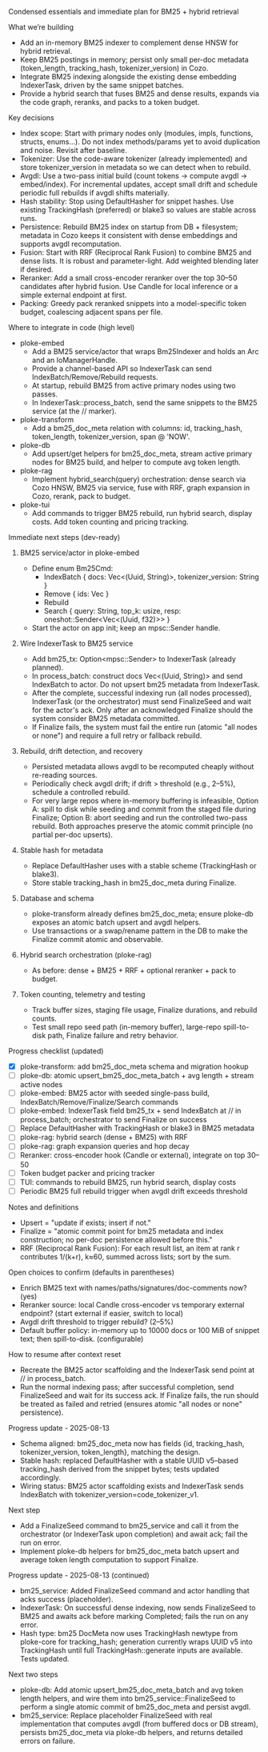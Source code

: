 Condensed essentials and immediate plan for BM25 + hybrid retrieval

What we’re building
- Add an in-memory BM25 indexer to complement dense HNSW for hybrid retrieval.
- Keep BM25 postings in memory; persist only small per-doc metadata (token_length, tracking_hash, tokenizer_version) in Cozo.
- Integrate BM25 indexing alongside the existing dense embedding IndexerTask, driven by the same snippet batches.
- Provide a hybrid search that fuses BM25 and dense results, expands via the code graph, reranks, and packs to a token budget.

Key decisions
- Index scope: Start with primary nodes only (modules, impls, functions, structs, enums…). Do not index methods/params yet to avoid duplication and noise. Revisit after baseline.
- Tokenizer: Use the code-aware tokenizer (already implemented) and store tokenizer_version in metadata so we can detect when to rebuild.
- Avgdl: Use a two-pass initial build (count tokens → compute avgdl → embed/index). For incremental updates, accept small drift and schedule periodic full rebuilds if avgdl shifts materially.
- Hash stability: Stop using DefaultHasher for snippet hashes. Use existing TrackingHash (preferred) or blake3 so values are stable across runs.
- Persistence: Rebuild BM25 index on startup from DB + filesystem; metadata in Cozo keeps it consistent with dense embeddings and supports avgdl recomputation.
- Fusion: Start with RRF (Reciprocal Rank Fusion) to combine BM25 and dense lists. It is robust and parameter-light. Add weighted blending later if desired.
- Reranker: Add a small cross-encoder reranker over the top 30–50 candidates after hybrid fusion. Use Candle for local inference or a simple external endpoint at first.
- Packing: Greedy pack reranked snippets into a model-specific token budget, coalescing adjacent spans per file.

Where to integrate in code (high level)
- ploke-embed
  - Add a BM25 service/actor that wraps Bm25Indexer and holds an Arc<Database> and an IoManagerHandle.
  - Provide a channel-based API so IndexerTask can send IndexBatch/Remove/Rebuild requests.
  - At startup, rebuild BM25 from active primary nodes using two passes.
  - In IndexerTask::process_batch, send the same snippets to the BM25 service (at the // marker).
- ploke-transform
  - Add a bm25_doc_meta relation with columns: id, tracking_hash, token_length, tokenizer_version, span @ 'NOW'.
- ploke-db
  - Add upsert/get helpers for bm25_doc_meta, stream active primary nodes for BM25 build, and helper to compute avg token length.
- ploke-rag
  - Implement hybrid_search(query) orchestration: dense search via Cozo HNSW, BM25 via service, fuse with RRF, graph expansion in Cozo, rerank, pack to budget.
- ploke-tui
  - Add commands to trigger BM25 rebuild, run hybrid search, display costs. Add token counting and pricing tracking.

Immediate next steps (dev-ready)
1) BM25 service/actor in ploke-embed
   - Define enum Bm25Cmd:
     - IndexBatch { docs: Vec<(Uuid, String)>, tokenizer_version: String }
     - Remove { ids: Vec<Uuid> }
     - Rebuild
     - Search { query: String, top_k: usize, resp: oneshot::Sender<Vec<(Uuid, f32)>> }
   - Start the actor on app init; keep an mpsc::Sender<Bm25Cmd> handle.

 2) Wire IndexerTask to BM25 service
    - Add bm25_tx: Option<mpsc::Sender<Bm25Cmd>> to IndexerTask (already planned).
    - In process_batch: construct docs Vec<(Uuid, String)> and send IndexBatch to
 actor. Do not upsert bm25 metadata from IndexerTask.
    - After the complete, successful indexing run (all nodes processed),
 IndexerTask (or the orchestrator) must send FinalizeSeed and wait for the actor's
 ack. Only after an acknowledged Finalize should the system consider BM25 metadata
 committed.
    - If Finalize fails, the system must fail the entire run (atomic "all nodes or
 none") and require a full retry or fallback rebuild.
 3) Rebuild, drift detection, and recovery
    - Persisted metadata allows avgdl to be recomputed cheaply without re-reading
 sources.
    - Periodically check avgdl drift; if drift > threshold (e.g., 2–5%), schedule
 a controlled rebuild.
    - For very large repos where in-memory buffering is infeasible, Option A:
 spill to disk while seeding and commit from the staged file during Finalize;
 Option B: abort seeding and run the controlled two-pass rebuild. Both approaches
 preserve the atomic commit principle (no partial per-doc upserts).
 4) Stable hash for metadata
    - Replace DefaultHasher uses with a stable scheme (TrackingHash or blake3).
    - Store stable tracking_hash in bm25_doc_meta during Finalize.
 5) Database and schema
    - ploke-transform already defines bm25_doc_meta; ensure ploke-db exposes an
 atomic batch upsert and avgdl helpers.
    - Use transactions or a swap/rename pattern in the DB to make the Finalize
 commit atomic and observable.
 6) Hybrid search orchestration (ploke-rag)
    - As before: dense + BM25 + RRF + optional reranker + pack to budget.
 7) Token counting, telemetry and testing
    - Track buffer sizes, staging file usage, Finalize durations, and rebuild
 counts.
    - Test small repo seed path (in-memory buffer), large-repo spill-to-disk path,
 Finalize failure and retry behavior.

 Progress checklist (updated)
 - [x] ploke-transform: add bm25_doc_meta schema and migration hookup
 - [ ] ploke-db: atomic upsert_bm25_doc_meta_batch + avg length + stream active
 nodes
 - [ ] ploke-embed: BM25 actor with seeded single-pass build,
 IndexBatch/Remove/Finalize/Search commands
 - [ ] ploke-embed: IndexerTask field bm25_tx + send IndexBatch at // in
 process_batch; orchestrator to send Finalize on success
 - [ ] Replace DefaultHasher with TrackingHash or blake3 in BM25 metadata
 - [ ] ploke-rag: hybrid search (dense + BM25) with RRF
 - [ ] ploke-rag: graph expansion queries and hop decay
 - [ ] Reranker: cross-encoder hook (Candle or external), integrate on top 30–50
 - [ ] Token budget packer and pricing tracker
 - [ ] TUI: commands to rebuild BM25, run hybrid search, display costs
 - [ ] Periodic BM25 full rebuild trigger when avgdl drift exceeds threshold

 Notes and definitions
 - Upsert = "update if exists; insert if not."
 - Finalize = "atomic commit point for bm25 metadata and index construction; no
 per-doc persistence allowed before this."
 - RRF (Reciprocal Rank Fusion): For each result list, an item at rank r
 contributes 1/(k+r), k≈60, summed across lists; sort by the sum.

 Open choices to confirm (defaults in parentheses)
 - Enrich BM25 text with names/paths/signatures/doc-comments now? (yes)
 - Reranker source: local Candle cross-encoder vs temporary external endpoint?
 (start external if easier, switch to local)
 - Avgdl drift threshold to trigger rebuild? (2–5%)
 - Default buffer policy: in-memory up to 10000 docs or 100 MiB of snippet text;
 then spill-to-disk. (configurable)

 How to resume after context reset
 - Recreate the BM25 actor scaffolding and the IndexerTask send point at // in
 process_batch.
 - Run the normal indexing pass; after successful completion, send FinalizeSeed
 and wait for its success ack. If Finalize fails, the run should be treated as
 failed and retried (ensures atomic "all nodes or none" persistence).

 Progress update - 2025-08-13
 - Schema aligned: bm25_doc_meta now has fields {id, tracking_hash, tokenizer_version, token_length}, matching the design.
 - Stable hash: replaced DefaultHasher with a stable UUID v5–based tracking_hash derived from the snippet bytes; tests updated accordingly.
 - Wiring status: BM25 actor scaffolding exists and IndexerTask sends IndexBatch with tokenizer_version=code_tokenizer_v1.

 Next step
 - Add a FinalizeSeed command to bm25_service and call it from the orchestrator (or IndexerTask upon completion) and await ack; fail the run on error.
 - Implement ploke-db helpers for bm25_doc_meta batch upsert and average token length computation to support Finalize.

 Progress update - 2025-08-13 (continued)
 - bm25_service: Added FinalizeSeed command and actor handling that acks success (placeholder).
 - IndexerTask: On successful dense indexing, now sends FinalizeSeed to BM25 and awaits ack before marking Completed; fails the run on any error.
 - Hash type: bm25 DocMeta now uses TrackingHash newtype from ploke-core for tracking_hash; generation currently wraps UUID v5 into TrackingHash until full TrackingHash::generate inputs are available. Tests updated.

 Next two steps
 - ploke-db: Add atomic upsert_bm25_doc_meta_batch and avg token length helpers, and wire them into bm25_service::FinalizeSeed to perform a single atomic commit of bm25_doc_meta and persist avgdl.
 - bm25_service: Replace placeholder FinalizeSeed with real implementation that computes avgdl (from buffered docs or DB stream), persists bm25_doc_meta via ploke-db helpers, and returns detailed errors on failure.
